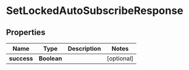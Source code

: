 

# SetLockedAutoSubscribeResponse


## Properties

| Name | Type | Description | Notes |
|------------ | ------------- | ------------- | -------------|
|**success** | **Boolean** |  |  [optional] |



